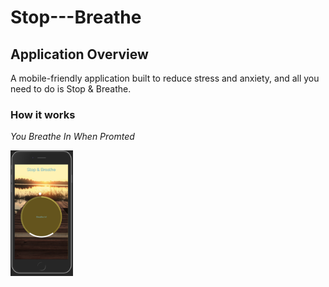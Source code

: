 # Stop---Breathe

## Application Overview 
A mobile-friendly application built to reduce stress and anxiety, and all you need to do is Stop & Breathe.

### How it works 

_You Breathe In When Promted_ 

<img src="img/breath in.png" width=100>